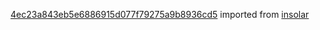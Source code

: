 [4ec23a843eb5e6886915d077f79275a9b8936cd5](https://github.com/insolar/insolar/commit/4ec23a843eb5e6886915d077f79275a9b8936cd5) imported from [insolar](https://github.com/insolar/insolar)
